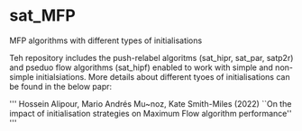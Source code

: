 # sat_MFP
MFP algorithms with different types of initialisations

Teh repository includes the push-relabel algoritms (sat_hipr, sat_par, satp2r) and pseduo flow algorithms (sat_hipf) enabled to work with simple and non-simple initialsiations. More details about different tyoes of initialisations can be found in the below papr:

'''
Hossein Alipour, Mario Andrés Mu\~noz, Kate Smith-Miles (2022) ``On the impact of initialisation strategies on Maximum Flow algorithm performance''
'''
